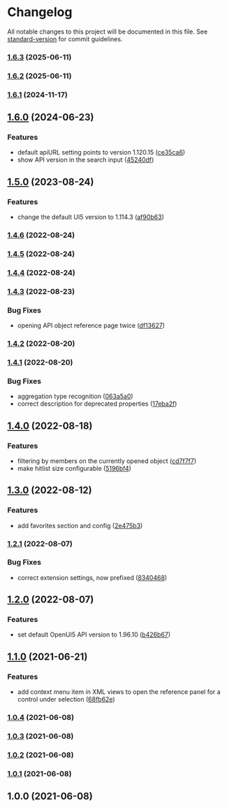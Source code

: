 # Changelog

All notable changes to this project will be documented in this file. See [standard-version](https://github.com/conventional-changelog/standard-version) for commit guidelines.

### [1.6.3](https://github.com/wozjac/vscode-ui5-api-reference/compare/v1.6.2...v1.6.3) (2025-06-11)

### [1.6.2](https://github.com/wozjac/vscode-ui5-api-reference/compare/v1.6.1...v1.6.2) (2025-06-11)

### [1.6.1](https://github.com/wozjac/vscode-ui5-api-reference/compare/v1.6.0...v1.6.1) (2024-11-17)

## [1.6.0](https://github.com/wozjac/vscode-ui5-api-reference/compare/v1.5.0...v1.6.0) (2024-06-23)


### Features

* default apiURL setting points to version 1.120.15 ([ce35ca6](https://github.com/wozjac/vscode-ui5-api-reference/commit/ce35ca6c64dd5206219e530a438e79df2be9c964))
* show API version in the search input ([45240df](https://github.com/wozjac/vscode-ui5-api-reference/commit/45240dfd2dba8fc95ec0d310fbe88729f9ff01f7))

## [1.5.0](https://github.com/wozjac/vscode-ui5-api-reference/compare/v1.4.6...v1.5.0) (2023-08-24)


### Features

* change the default UI5 version to 1.114.3 ([af90b63](https://github.com/wozjac/vscode-ui5-api-reference/commit/af90b6370acfb5e24bed8a017a52fb696130c154))

### [1.4.6](https://github.com/wozjac/vscode-ui5-api-reference/compare/v1.4.5...v1.4.6) (2022-08-24)

### [1.4.5](https://github.com/wozjac/vscode-ui5-api-reference/compare/v1.4.4...v1.4.5) (2022-08-24)

### [1.4.4](https://github.com/wozjac/vscode-ui5-api-reference/compare/v1.4.3...v1.4.4) (2022-08-24)

### [1.4.3](https://github.com/wozjac/vscode-ui5-api-reference/compare/v1.4.2...v1.4.3) (2022-08-23)


### Bug Fixes

* opening API object reference page twice ([df13627](https://github.com/wozjac/vscode-ui5-api-reference/commit/df136279147f0846de8c178fa5165c4c2237e851))

### [1.4.2](https://github.com/wozjac/vscode-ui5-api-reference/compare/v1.4.1...v1.4.2) (2022-08-20)

### [1.4.1](https://github.com/wozjac/vscode-ui5-api-reference/compare/v1.4.0...v1.4.1) (2022-08-20)


### Bug Fixes

* aggregation type recognition ([063a5a0](https://github.com/wozjac/vscode-ui5-api-reference/commit/063a5a0a08607695de00fe4aea26e1d958c0172f))
* correct description for deprecated properties ([17eba2f](https://github.com/wozjac/vscode-ui5-api-reference/commit/17eba2f3e5d694b16ce47f8c0865537956ddc97f))

## [1.4.0](https://github.com/wozjac/vscode-ui5-api-reference/compare/v1.3.0...v1.4.0) (2022-08-18)


### Features

* filtering by members on the currently opened object ([cd7f7f7](https://github.com/wozjac/vscode-ui5-api-reference/commit/cd7f7f71deb3f959f6fc9222e24b835bc81202a8))
* make hitlist size configurable ([5196bf4](https://github.com/wozjac/vscode-ui5-api-reference/commit/5196bf45b8aef51b3b0f39777c24bdd198979447))

## [1.3.0](https://github.com/wozjac/vscode-ui5-api-reference/compare/v1.2.1...v1.3.0) (2022-08-12)


### Features

* add favorites section and config ([2e475b3](https://github.com/wozjac/vscode-ui5-api-reference/commit/2e475b31adcbc0bc1155c8d1b008f8a2ce2da573))

### [1.2.1](https://github.com/wozjac/vscode-ui5-api-reference/compare/v1.2.0...v1.2.1) (2022-08-07)


### Bug Fixes

* correct extension settings, now prefixed ([8340468](https://github.com/wozjac/vscode-ui5-api-reference/commit/8340468ef753363a48857142f9fc4c9fafcf02f0))

## [1.2.0](https://github.com/wozjac/vscode-ui5-api-reference/compare/v1.1.0...v1.2.0) (2022-08-07)


### Features

* set default OpenUI5 API version to 1.96.10 ([b426b67](https://github.com/wozjac/vscode-ui5-api-reference/commit/b426b670de39c2f37ce821d4af942334aada3dfc))

## [1.1.0](https://github.com/wozjac/vscode-ui5-api-reference/compare/v1.0.4...v1.1.0) (2021-06-21)


### Features

* add context menu item in XML views to open the reference panel for a control under selection ([68fb62e](https://github.com/wozjac/vscode-ui5-api-reference/commit/68fb62e3d158e4f2ecc132996010ae2714035c8f))

### [1.0.4](https://github.com/wozjac/vscode-ui5-api-reference/compare/v1.0.3...v1.0.4) (2021-06-08)

### [1.0.3](https://github.com/wozjac/vscode-ui5-api-reference/compare/v1.0.2...v1.0.3) (2021-06-08)

### [1.0.2](https://github.com/wozjac/vscode-ui5-api-reference/compare/v1.0.1...v1.0.2) (2021-06-08)

### [1.0.1](https://github.com/wozjac/vscode-ui5-api-reference/compare/v1.0.0...v1.0.1) (2021-06-08)

## 1.0.0 (2021-06-08)
